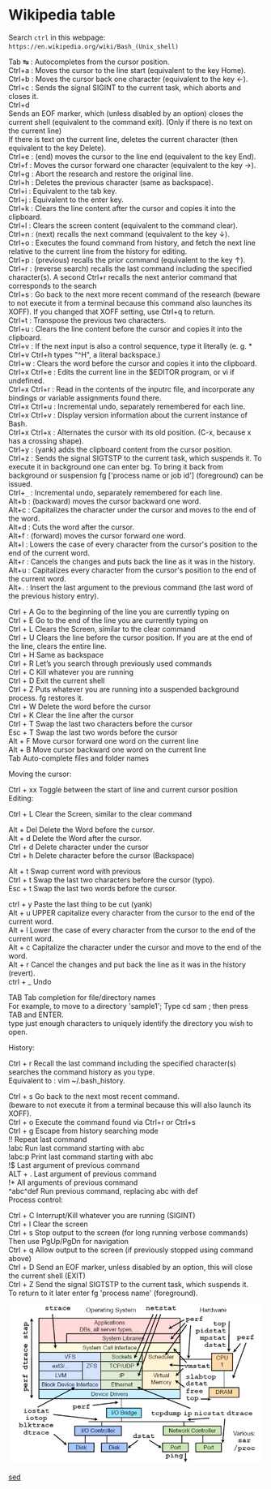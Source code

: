 # Wikipedia table  

Search `ctrl` in this webpage: `https://en.wikipedia.org/wiki/Bash_(Unix_shell)`  

Tab ↹ : Autocompletes from the cursor position.  
Ctrl+a : Moves the cursor to the line start (equivalent to the key Home).  
Ctrl+b : Moves the cursor back one character (equivalent to the key ←).  
Ctrl+c : Sends the signal SIGINT to the current task, which aborts and closes it.  
Ctrl+d  
Sends an EOF marker, which (unless disabled by an option) closes the current shell (equivalent to the command exit). (Only if there is no text on the current line)  
If there is text on the current line, deletes the current character (then equivalent to the key Delete).  
Ctrl+e : (end) moves the cursor to the line end (equivalent to the key End).  
Ctrl+f : Moves the cursor forward one character (equivalent to the key →).  
Ctrl+g : Abort the research and restore the original line.  
Ctrl+h : Deletes the previous character (same as backspace).  
Ctrl+i : Equivalent to the tab key.  
Ctrl+j : Equivalent to the enter key.  
Ctrl+k : Clears the line content after the cursor and copies it into the clipboard.  
Ctrl+l : Clears the screen content (equivalent to the command clear).  
Ctrl+n : (next) recalls the next command (equivalent to the key ↓).  
Ctrl+o : Executes the found command from history, and fetch the next line relative to the current line from the history for editing.  
Ctrl+p : (previous) recalls the prior command (equivalent to the key ↑).  
Ctrl+r : (reverse search) recalls the last command including the specified character(s). A second Ctrl+r recalls the next anterior command that corresponds to the search  
Ctrl+s : Go back to the next more recent command of the research (beware to not execute it from a terminal because this command also launches its XOFF). If you changed that XOFF setting, use Ctrl+q to return.  
Ctrl+t : Transpose the previous two characters.  
Ctrl+u : Clears the line content before the cursor and copies it into the clipboard.  
Ctrl+v : If the next input is also a control sequence, type it literally (e. g. * Ctrl+v Ctrl+h types "^H", a literal backspace.)  
Ctrl+w : Clears the word before the cursor and copies it into the clipboard.  
Ctrl+x Ctrl+e : Edits the current line in the $EDITOR program, or vi if undefined.  
Ctrl+x Ctrl+r : Read in the contents of the inputrc file, and incorporate any bindings or variable assignments found there.  
Ctrl+x Ctrl+u : Incremental undo, separately remembered for each line.  
Ctrl+x Ctrl+v : Display version information about the current instance of Bash.  
Ctrl+x Ctrl+x : Alternates the cursor with its old position. (C-x, because x has a crossing shape).  
Ctrl+y : (yank) adds the clipboard content from the cursor position.  
Ctrl+z : Sends the signal SIGTSTP to the current task, which suspends it. To execute it in background one can enter bg. To bring it back from background or suspension fg ['process name or job id'] (foreground) can be issued.  
Ctrl+`_` : Incremental undo, separately remembered for each line.  
Alt+b : (backward) moves the cursor backward one word.  
Alt+c : Capitalizes the character under the cursor and moves to the end of the word.  
Alt+d : Cuts the word after the cursor.  
Alt+f : (forward) moves the cursor forward one word.  
Alt+l : Lowers the case of every character from the cursor's position to the end of the current word.  
Alt+r : Cancels the changes and puts back the line as it was in the history.  
Alt+u : Capitalizes every character from the cursor's position to the end of the current word.  
Alt+. : Insert the last argument to the previous command (the last word of the previous history entry).  


Ctrl + A    Go to the beginning of the line you are currently typing on  
Ctrl + E    Go to the end of the line you are currently typing on  
Ctrl + L    Clears the Screen, similar to the clear command  
Ctrl + U    Clears the line before the cursor position. If you are at the end of the line, clears the entire line.  
Ctrl + H    Same as backspace  
Ctrl + R    Let’s you search through previously used commands  
Ctrl + C    Kill whatever you are running  
Ctrl + D    Exit the current shell  
Ctrl + Z    Puts whatever you are running into a suspended background process. fg restores it.  
Ctrl + W    Delete the word before the cursor  
Ctrl + K    Clear the line after the cursor  
Ctrl + T    Swap the last two characters before the cursor  
Esc + T  Swap the last two words before the cursor  
Alt + F  Move cursor forward one word on the current line  
Alt + B  Move cursor backward one word on the current line  
Tab      Auto-complete files and folder names  


Moving the cursor:  

  Ctrl + xx  Toggle between the start of line and current cursor position  
Editing:  

 Ctrl + L   Clear the Screen, similar to the clear command  

  Alt + Del Delete the Word before the cursor.  
  Alt + d   Delete the Word after the cursor.  
 Ctrl + d   Delete character under the cursor  
 Ctrl + h   Delete character before the cursor (Backspace)  


  Alt + t   Swap current word with previous  
 Ctrl + t   Swap the last two characters before the cursor (typo).  
 Esc  + t   Swap the last two words before the cursor.  

 ctrl + y   Paste the last thing to be cut (yank)  
  Alt + u   UPPER capitalize every character from the cursor to the end of the current word.  
  Alt + l   Lower the case of every character from the cursor to the end of the current word.  
  Alt + c   Capitalize the character under the cursor and move to the end of the word.  
  Alt + r   Cancel the changes and put back the line as it was in the history (revert).  
 ctrl + _   Undo  

 TAB        Tab completion for file/directory names  
For example, to move to a directory 'sample1'; Type cd sam ; then press TAB and ENTER.   
type just enough characters to uniquely identify the directory you wish to open.  

History:  

  Ctrl + r   Recall the last command including the specified character(s)  
             searches the command history as you type.  
             Equivalent to : vim ~/.bash_history.  

  Ctrl + s   Go back to the next most recent command.  
             (beware to not execute it from a terminal because this will also launch its XOFF).  
  Ctrl + o   Execute the command found via Ctrl+r or Ctrl+s  
  Ctrl + g   Escape from history searching mode  
        !!   Repeat last command  
      !abc   Run last command starting with abc  
    !abc:p   Print last command starting with abc  
        !$   Last argument of previous command  
   ALT + .   Last argument of previous command  
        !*   All arguments of previous command  
^abc­^­def   Run previous command, replacing abc with def  
Process control:  

 Ctrl + C   Interrupt/Kill whatever you are running (SIGINT)  
 Ctrl + l   Clear the screen  
 Ctrl + s   Stop output to the screen (for long running verbose commands)  
            Then use PgUp/PgDn for navigation  
 Ctrl + q   Allow output to the screen (if previously stopped using command above)  
 Ctrl + D   Send an EOF marker, unless disabled by an option, this will close the current shell (EXIT)  
 Ctrl + Z   Send the signal SIGTSTP to the current task, which suspends it.  
            To return to it later enter fg 'process name' (foreground).  

![linux system commands](/LANGUAGES/bash_mania/linux_sys_command.jpg)  

[sed](/LANGUAGES/bash_mania/sed.md)  
